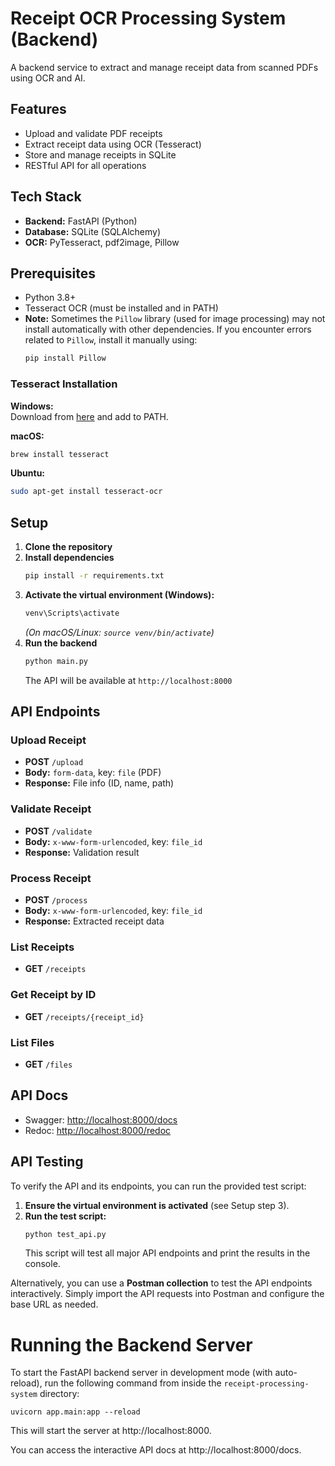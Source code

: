 # Receipt OCR Processing System (Backend)

A backend service to extract and manage receipt data from scanned PDFs using OCR and AI.

## Features

- Upload and validate PDF receipts
- Extract receipt data using OCR (Tesseract)
- Store and manage receipts in SQLite
- RESTful API for all operations

## Tech Stack

- **Backend:** FastAPI (Python)
- **Database:** SQLite (SQLAlchemy)
- **OCR:** PyTesseract, pdf2image, Pillow

## Prerequisites

- Python 3.8+
- Tesseract OCR (must be installed and in PATH)
- **Note:** Sometimes the `Pillow` library (used for image processing) may not install automatically with other dependencies. If you encounter errors related to `Pillow`, install it manually using:
  ```sh
  pip install Pillow
  ```

### Tesseract Installation

**Windows:**  
Download from [here](https://github.com/UB-Mannheim/tesseract/wiki) and add to PATH.

**macOS:**  
```sh
brew install tesseract
```

**Ubuntu:**  
```sh
sudo apt-get install tesseract-ocr
```

## Setup

1. **Clone the repository**
2. **Install dependencies**
   ```sh
   pip install -r requirements.txt
   ```
3. **Activate the virtual environment (Windows):**
   ```sh
   venv\Scripts\activate
   ```
   *(On macOS/Linux: `source venv/bin/activate`)*
4. **Run the backend**
   ```sh
   python main.py
   ```
   The API will be available at `http://localhost:8000`

## API Endpoints

### Upload Receipt
- **POST** `/upload`
- **Body:** `form-data`, key: `file` (PDF)
- **Response:** File info (ID, name, path)

### Validate Receipt
- **POST** `/validate`
- **Body:** `x-www-form-urlencoded`, key: `file_id`
- **Response:** Validation result

### Process Receipt
- **POST** `/process`
- **Body:** `x-www-form-urlencoded`, key: `file_id`
- **Response:** Extracted receipt data

### List Receipts
- **GET** `/receipts`

### Get Receipt by ID
- **GET** `/receipts/{receipt_id}`

### List Files
- **GET** `/files`

## API Docs

- Swagger: [http://localhost:8000/docs](http://localhost:8000/docs)
- Redoc: [http://localhost:8000/redoc](http://localhost:8000/redoc)

## API Testing

To verify the API and its endpoints, you can run the provided test script:

1. **Ensure the virtual environment is activated** (see Setup step 3).
2. **Run the test script:**
   ```sh
   python test_api.py
   ```
   This script will test all major API endpoints and print the results in the console.

Alternatively, you can use a **Postman collection** to test the API endpoints interactively. Simply import the API requests into Postman and configure the base URL as needed.

# Running the Backend Server

To start the FastAPI backend server in development mode (with auto-reload), run the following command from inside the `receipt-processing-system` directory:

```
uvicorn app.main:app --reload
```

This will start the server at http://localhost:8000.

You can access the interactive API docs at http://localhost:8000/docs.